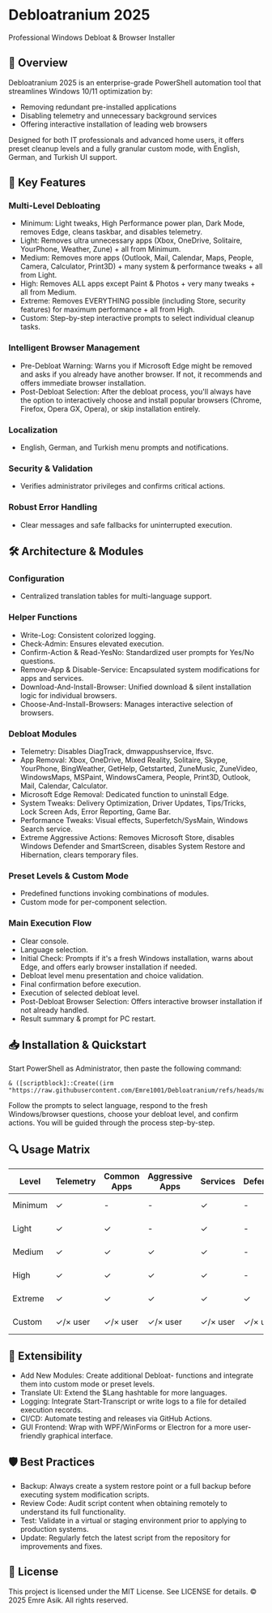 # Debloatranium 2025

Professional Windows Debloat & Browser Installer

## 📌 Overview

Debloatranium 2025 is an enterprise-grade PowerShell automation tool that streamlines Windows 10/11 optimization by:

* Removing redundant pre-installed applications
* Disabling telemetry and unnecessary background services
* Offering interactive installation of leading web browsers

Designed for both IT professionals and advanced home users, it offers preset cleanup levels and a fully granular custom mode, with English, German, and Turkish UI support.

## 🚀 Key Features

### Multi-Level Debloating

* Minimum: Light tweaks, High Performance power plan, Dark Mode, removes Edge, cleans taskbar, and disables telemetry.
* Light: Removes ultra unnecessary apps (Xbox, OneDrive, Solitaire, YourPhone, Weather, Zune) + all from Minimum.
* Medium: Removes more apps (Outlook, Mail, Calendar, Maps, People, Camera, Calculator, Print3D) + many system & performance tweaks + all from Light.
* High: Removes ALL apps except Paint & Photos + very many tweaks + all from Medium.
* Extreme: Removes EVERYTHING possible (including Store, security features) for maximum performance + all from High.
* Custom: Step-by-step interactive prompts to select individual cleanup tasks.

### Intelligent Browser Management

* Pre-Debloat Warning: Warns you if Microsoft Edge might be removed and asks if you already have another browser. If not, it recommends and offers immediate browser installation.
* Post-Debloat Selection: After the debloat process, you'll always have the option to interactively choose and install popular browsers (Chrome, Firefox, Opera GX, Opera), or skip installation entirely.

### Localization

* English, German, and Turkish menu prompts and notifications.

### Security & Validation

* Verifies administrator privileges and confirms critical actions.

### Robust Error Handling

* Clear messages and safe fallbacks for uninterrupted execution.

## 🛠️ Architecture & Modules

### Configuration

* Centralized translation tables for multi-language support.

### Helper Functions

* Write-Log: Consistent colorized logging.
* Check-Admin: Ensures elevated execution.
* Confirm-Action & Read-YesNo: Standardized user prompts for Yes/No questions.
* Remove-App & Disable-Service: Encapsulated system modifications for apps and services.
* Download-And-Install-Browser: Unified download & silent installation logic for individual browsers.
* Choose-And-Install-Browsers: Manages interactive selection of browsers.

### Debloat Modules

* Telemetry: Disables DiagTrack, dmwappushservice, lfsvc.
* App Removal: Xbox, OneDrive, Mixed Reality, Solitaire, Skype, YourPhone, BingWeather, GetHelp, Getstarted, ZuneMusic, ZuneVideo, WindowsMaps, MSPaint, WindowsCamera, People, Print3D, Outlook, Mail, Calendar, Calculator.
* Microsoft Edge Removal: Dedicated function to uninstall Edge.
* System Tweaks: Delivery Optimization, Driver Updates, Tips/Tricks, Lock Screen Ads, Error Reporting, Game Bar.
* Performance Tweaks: Visual effects, Superfetch/SysMain, Windows Search service.
* Extreme Aggressive Actions: Removes Microsoft Store, disables Windows Defender and SmartScreen, disables System Restore and Hibernation, clears temporary files.

### Preset Levels & Custom Mode

* Predefined functions invoking combinations of modules.
* Custom mode for per-component selection.

### Main Execution Flow

* Clear console.
* Language selection.
* Initial Check: Prompts if it's a fresh Windows installation, warns about Edge, and offers early browser installation if needed.
* Debloat level menu presentation and choice validation.
* Final confirmation before execution.
* Execution of selected debloat level.
* Post-Debloat Browser Selection: Offers interactive browser installation if not already handled.
* Result summary & prompt for PC restart.

## 📥 Installation & Quickstart

Start PowerShell as Administrator, then paste the following command:

```
& ([scriptblock]::Create((irm "https://raw.githubusercontent.com/Emre1001/Debloatranium/refs/heads/main/Debloatranium.ps1")))
```

Follow the prompts to select language, respond to the fresh Windows/browser questions, choose your debloat level, and confirm actions. You will be guided through the process step-by-step.

## 🔍 Usage Matrix

| Level   | Telemetry | Common Apps | Aggressive Apps | Services | Defender | Browser Selection |
| ------- | --------- | ----------- | --------------- | -------- | -------- | ----------------- |
| Minimum | ✓         | -           | -               | ✓        | -        | ✓ (Optional)      |
| Light   | ✓         | ✓           | -               | ✓        | -        | ✓ (Optional)      |
| Medium  | ✓         | ✓           | ✓               | ✓        | -        | ✓ (Optional)      |
| High    | ✓         | ✓           | ✓               | ✓        | -        | ✓ (Optional)      |
| Extreme | ✓         | ✓           | ✓               | ✓        | ✓        | ✓ (Optional)      |
| Custom  | ✓/× user  | ✓/× user    | ✓/× user        | ✓/× user | ✓/× user | ✓ (Optional)      |

## 🔧 Extensibility

* Add New Modules: Create additional Debloat-<Module> functions and integrate them into custom mode or preset levels.
* Translate UI: Extend the \$Lang hashtable for more languages.
* Logging: Integrate Start-Transcript or write logs to a file for detailed execution records.
* CI/CD: Automate testing and releases via GitHub Actions.
* GUI Frontend: Wrap with WPF/WinForms or Electron for a more user-friendly graphical interface.

## 🛡️ Best Practices

* Backup: Always create a system restore point or a full backup before executing system modification scripts.
* Review Code: Audit script content when obtaining remotely to understand its full functionality.
* Test: Validate in a virtual or staging environment prior to applying to production systems.
* Update: Regularly fetch the latest script from the repository for improvements and fixes.

## 📜 License

This project is licensed under the MIT License. See LICENSE for details.
© 2025 Emre Asik. All rights reserved.
